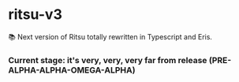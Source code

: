 # ritsu-v3
📚 Next version of Ritsu totally rewritten in Typescript and Eris.

### Current stage: **it's very, very, very far from release (PRE-ALPHA-ALPHA-OMEGA-ALPHA)**
